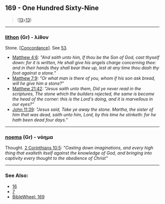 ## 169 - One Hundred Sixty-Nine
> ([13](13)x[13](13))

---

### [lithon](/greek?word=lithon) (Gr) - λίθον
Stone. [[Concordance](https://biblehub.com/greek/lithon_3037.htm)]. See [53](53).

- [Matthew 4:6](https://biblehub.com/matthew/4-6.htm): *"And saith unto him, If thou be the Son of God, cast thyself down: for it is written, He shall give his angels charge concerning thee: and in their hands they shall bear thee up, lest at any time thou dash thy foot against a stone."*
- [Matthew 7:9](https://biblehub.com/matthew/7-9.htm): *"Or what man is there of you, whom if his son ask bread, will he give him a stone?"*
- [Matthew 21:42](https://biblehub.com/matthew/21-42.htm): *"Jesus saith unto them, Did ye never read in the scriptures, The stone which the builders rejected, the same is become the head of the corner: this is the Lord's doing, and it is marvellous in our eyes?"*
- [John 11:39](https://biblehub.com/john/11-39.htm): *"Jesus said, Take ye away the stone. Martha, the sister of him that was dead, saith unto him, Lord, by this time he stinketh: for he hath been dead four days."*

---

### [noema](/greek?word=noema) (Gr) - νόημα
Thought. [2 Corinthians 10:5](https://biblehub.com/2_corinthians/10-5.htm): *"Casting down imaginations, and every high thing that exalteth itself against the knowledge of God, and bringing into captivity every thought to the obedience of Christ"*

---

### See Also:

- [16](16)
- [7](7)
- [BibleWheel: 169](https://www.biblewheel.com//GR/GR_Database.php?SearchBy_Gematria=169)
